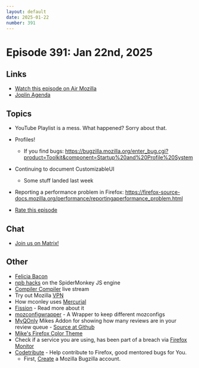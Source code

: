 ```yaml
---
layout: default
date: 2025-01-22
number: 391
---
```


# Episode 391: Jan 22nd, 2025

## Links
* [Watch this episode on Air Mozilla](https://mzl.la/joy-of-coding-2025-01-22)
* [Joplin Agenda](https://mikeconley.ca/joc/agendas/Episode-0391.html) 

## Topics
* YouTube Playlist is a mess. What happened? Sorry about that.
* Profiles!
  - If you find bugs: https://bugzilla.mozilla.org/enter_bug.cgi?product=Toolkit&component=Startup%20and%20Profile%20System
* Continuing to document CustomizableUI
  - Some stuff landed last week
* Reporting a performance problem in Firefox: https://firefox-source-docs.mozilla.org/performance/reportingaperformance_problem.html

* [Rate this episode](https://forms.gle/f58tvy8rJRxT9Gpo9)

## Chat
* [Join us on Matrix!](https://matrix.to/#/!enWuAmKDOEEPYejXRk:mozilla.org?via=mozilla.org&via=raim.ist)

## Other
* [Felicia Bacon](https://www.youtube.com/channel/UCMtqVykGztIYmj7OpFf7oeQ/videos)
* [npb hacks](https://www.twitch.tv/BackToTheCode) on the SpiderMonkey JS engine
* [Compiler Compiler](https://www.twitch.tv/codehag) live stream
* Try out Mozilla [VPN](https://vpn.mozilla.org/)
* How mconley uses [Mercurial](https://mikeconley.github.io/documents/How_mconley_uses_Mercurial_for_Mozilla_code)
* [Fission](https://firefox-source-docs.mozilla.org/dom/dom/Fission.html) - Read more about it
* [mozconfigwrapper](https://github.com/ahal/mozconfigwrapper) - A Wrapper to keep different mozconfigs
* [MyQOnly](https://addons.mozilla.org/en-US/firefox/addon/myqonly/) Mikes Addon for showing how many reviews are in your review queue - [Source at Github](https://github.com/mikeconley/myqonly)
* [Mike's Firefox Color Theme](https://addons.mozilla.org/en-US/firefox/addon/electricbluegaloo/)
* Check if a service you are using, has been part of a breach via [Firefox Monitor](https://monitor.firefox.com/breaches)
* [Codetribute](https://codetribute.mozilla.org/) - Help contribute to Firefox, good mentored bugs for You.
  - First, [Create](https://bugzilla.mozilla.org/createaccount.cgi) a Mozilla Bugzilla account.

